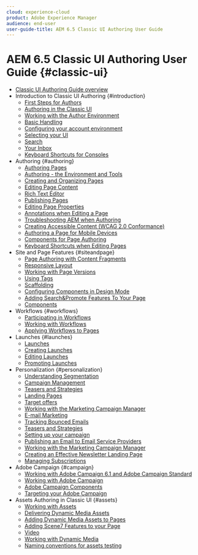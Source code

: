 ```yaml
---
cloud: experience-cloud
product: Adobe Experience Manager
audience: end-user
user-guide-title: AEM 6.5 Classic UI Authoring User Guide
---
```


# AEM 6.5 Classic UI Authoring User Guide {#classic-ui}

+ [Classic UI Authoring Guide overview](home.md)
+ Introduction to Classic UI Authoring {#introduction}
    + [First Steps for Authors](classic-page-author-first-steps.md)
    + [Authoring in the Classic UI](classicui.md)
    + [Working with the Author Environment](author-env.md)
    + [Basic Handling](author-env-basic-handling.md)
    + [Configuring your account environment](author-env-user-props.md)
    + [Selecting your UI](author-env-select-ui.md)
    + [Search](author-env-search.md)
    + [Your Inbox](author-env-inbox.md)
    + [Keyboard Shortcuts for Consoles](author-env-keyboard-shortcuts.md)
+ Authoring {#authoring}
    + [Authoring Pages](classic-page-author.md)
    + [Authoring - the Environment and Tools](classic-page-author-env-tools.md)
    + [Creating and Organizing Pages](classic-page-author-manage-pages.md)
    + [Editing Page Content](classic-page-author-edit-content.md)
    + [Rich Text Editor](classic-page-author-rich-text-editor.md)
    + [Publishing Pages](classic-page-author-publish-pages.md)
    + [Editing Page Properties](classic-page-author-edit-page-properties.md)
    + [Annotations when Editing a Page](classic-page-author-annotations.md)
    + [Troubleshooting AEM when Authoring](classic-page-author-troubleshooting.md)
    + [Creating Accessible Content (WCAG 2.0 Conformance)](classic-page-author-accessible-content.md)
    + [Authoring a Page for Mobile Devices](classic-feature-mobile.md)
    + [Components for Page Authoring](classic-page-author-edit-mode.md)
    + [Keyboard Shortcuts when Editing Pages](classic-page-author-keyboard-shortcuts.md)
+ Site and Page Features {#siteandpage}
    + [Page Authoring with Content Fragments](classic-page-author-content-fragments.md)
    + [Responsive Layout](classic-page-author-responsive-layout.md)
    + [Working with Page Versions](classic-page-author-work-with-versions.md)
    + [Using Tags](classic-feature-tags.md)
    + [Scaffolding](classic-feature-scaffolding.md)
    + [Configuring Components in Design Mode](classic-page-author-design-mode.md)
    + [Adding Search&Promote Features To Your Page](classic-feature-search-promote.md)
    + [Components](classic-page-author-default-components.md)
+ Workflows {#workflows}
    + [Participating in Workflows](classic-workflows-participating.md)
    + [Working with Workflows](classic-workflows.md)
    + [Applying Workflows to Pages](classic-workflows-applying.md)
+ Launches {#launches}
    + [Launches](classic-launches.md)
    + [Creating Launches](classic-launches-creating.md)
    + [Editing Launches](classic-launches-editing.md)
    + [Promoting Launches](classic-launches-promoting.md)
+ Personalization {#personalization}
    + [Understanding Segmentation](classic-personalization-campaigns-segmentation.md)
    + [Campaign Management](classic-personalization-campaigns.md)
    + [Teasers and Strategies](classic-personalization-campaigns-teasers-strategy.md)
    + [Landing Pages](classic-personalization-campaigns-landingpage.md)
    + [Target offers](classic-personalization-campaigns-target-offers.md)
    + [Working with the Marketing Campaign Manager](classic-personalization-campaigns-mktg-manager.md)
    + [E-mail Marketing](classic-personalization-campaigns-email.md)
    + [Tracking Bounced Emails](classic-personalization-campaigns-email-tracking-bounces.md)
    + [Teasers and Strategies](classic-personalization-campaigns-teasers-strategy.md)
    + [Setting up your campaign](classic-personalization-campaigns-setting-up-your.md)
    + [Publishing an Email to Email Service Providers](classic-personalization-campaigns-email-newsletters.md)
    + [Working with the Marketing Campaign Manager](classic-personalization-campaigns-mktg-manager.md)
    + [Creating an Effective Newsletter Landing Page](classic-personalization-campaigns-email-landingpage.md)
    + [Managing Subscriptions](classic-personalization-campaigns-email-subscriptions.md)
+ Adobe Campaign {#campaign}
    + [Working with Adobe Campaign 6.1 and Adobe Campaign Standard](classic-personalization-ac-campaign.md)
    + [Working with Adobe Campaign](classic-personalization-ac.md)
    + [Adobe Campaign Components](classic-personalization-ac-components.md)
    + [Targeting your Adobe Campaign](classic-personalization-ac-target.md)
+ Assets Authoring in Classic UI {#assets}
    + [Working with Assets](classicui-assets.md)
    + [Delivering Dynamic Media Assets](dynamic-media-assets-delivering.md)
    + [Adding Dynamic Media Assets to Pages](dynamic-media-assets-adding-to-page.md)
    + [Adding Scene7 Features to your Page](manage-assets-classic-s7.md)
    + [Video](manage-assets-classic-s7-video.md)
    + [Working with Dynamic Media](dynamic-media-assets.md)
    + [Naming conventions for assets testing](asset-naming-conventions.md)
